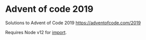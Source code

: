 # Advent of code 2019
Solutions to Advent of Code 2019 https://adventofcode.com/2019

Requires Node v12 for [import](https://thecodebarbarian.com/nodejs-12-imports).
